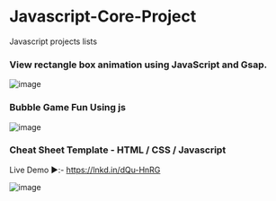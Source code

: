 # Javascript-Core-Project
Javascript projects lists

### View rectangle box animation using JavaScript and Gsap.  
![image](https://github.com/user-attachments/assets/2994fe07-f756-4969-a9a7-92296929cd5d)

### Bubble Game Fun Using js

![image](https://github.com/user-attachments/assets/cdfdcb0b-f985-42e4-9bd6-2f5d730ede8b)

### Cheat Sheet Template - HTML / CSS / Javascript

Live Demo ▶️:- https://lnkd.in/dQu-HnRG

![image](https://github.com/user-attachments/assets/3eee4498-e61f-4761-8a1c-ad987a228ad9)
